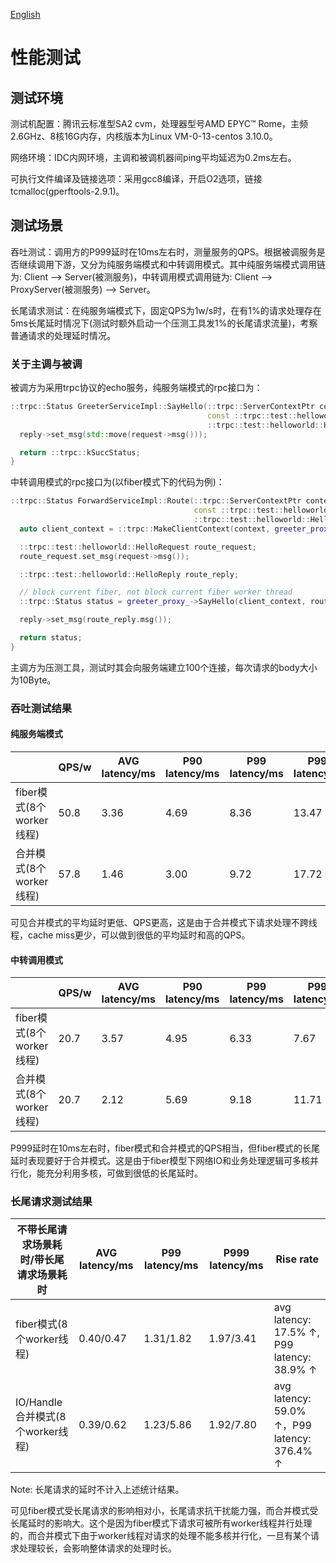 [English](../en/benchmark.md)

# 性能测试

## 测试环境

测试机配置：腾讯云标准型SA2 cvm，处理器型号AMD EPYC™ Rome，主频2.6GHz、8核16G内存，内核版本为Linux VM-0-13-centos 3.10.0。

网络环境：IDC内网环境，主调和被调机器间ping平均延迟为0.2ms左右。

可执行文件编译及链接选项：采用gcc8编译，开启O2选项，链接tcmalloc(gperftools-2.9.1)。

## 测试场景

吞吐测试：调用方的P999延时在10ms左右时，测量服务的QPS。根据被调服务是否继续调用下游，又分为纯服务端模式和中转调用模式。其中纯服务端模式调用链为: Client --> Server(被测服务)，中转调用模式调用链为: Client --> ProxyServer(被测服务) --> Server。

长尾请求测试：在纯服务端模式下，固定QPS为1w/s时，在有1%的请求处理存在5ms长尾延时情况下(测试时额外启动一个压测工具发1%的长尾请求流量)，考察普通请求的处理延时情况。

### 关于主调与被调

被调方为采用trpc协议的echo服务，纯服务端模式的rpc接口为：

```cpp
::trpc::Status GreeterServiceImpl::SayHello(::trpc::ServerContextPtr context,
                                            const ::trpc::test::helloworld::HelloRequest* request,
                                            ::trpc::test::helloworld::HelloReply* reply) {
  reply->set_msg(std::move(request->msg()));

  return ::trpc::kSuccStatus;
}
```

中转调用模式的rpc接口为(以fiber模式下的代码为例)：

```cpp
::trpc::Status ForwardServiceImpl::Route(::trpc::ServerContextPtr context,
                                         const ::trpc::test::helloworld::HelloRequest* request,
                                         ::trpc::test::helloworld::HelloReply* reply) {
  auto client_context = ::trpc::MakeClientContext(context, greeter_proxy_);

  ::trpc::test::helloworld::HelloRequest route_request;
  route_request.set_msg(request->msg());

  ::trpc::test::helloworld::HelloReply route_reply;

  // block current fiber, not block current fiber worker thread
  ::trpc::Status status = greeter_proxy_->SayHello(client_context, route_request, &route_reply);

  reply->set_msg(route_reply.msg());

  return status;
}
```

主调方为压测工具，测试时其会向服务端建立100个连接，每次请求的body大小为10Byte。

### 吞吐测试结果

#### 纯服务端模式

| | QPS/w | AVG latency/ms | P90 latency/ms | P99 latency/ms | P999 latency/ms |
| ---| ----|------------| ------------| ------------| ------------|
|fiber模式(8个worker线程)| 50.8 | 3.36 | 4.69 | 8.36 | 13.47 |
|合并模式(8个worker线程)| 57.8 | 1.46 | 3.00 | 9.72 | 17.72 |

可见合并模式的平均延时更低、QPS更高，这是由于合并模式下请求处理不跨线程，cache miss更少，可以做到很低的平均延时和高的QPS。

#### 中转调用模式

| | QPS/w | AVG latency/ms | P90 latency/ms | P99 latency/ms | P999 latency/ms |
| ---| ----|------------| ------------| ------------| ------------|
|fiber模式(8个worker线程)| 20.7 | 3.57 | 4.95 | 6.33 | 7.67 |
|合并模式(8个worker线程)| 20.7 | 2.12 | 5.69 | 9.18 | 11.71 |

P999延时在10ms左右时，fiber模式和合并模式的QPS相当，但fiber模式的长尾延时表现要好于合并模式。这是由于fiber模型下网络IO和业务处理逻辑可多核并行化，能充分利用多核，可做到很低的长尾延时。

### 长尾请求测试结果

| 不带长尾请求场景耗时/带长尾请求场景耗时| AVG latency/ms | P99 latency/ms | P999 latency/ms | Rise rate |
| ----| ------------| ------------| ------------| ------------|
|fiber模式(8个worker线程)| 0.40/0.47 | 1.31/1.82 | 1.97/3.41| avg latency: 17.5% ↑, P99 latency: 38.9% ↑ |
|IO/Handle合并模式(8个worker线程)| 0.39/0.62 | 1.23/5.86 | 1.92/7.80 | avg latency: 59.0% ↑，P99 latency: 376.4% ↑  |

Note: 长尾请求的延时不计入上述统计结果。

可见fiber模式受长尾请求的影响相对小，长尾请求抗干扰能力强，而合并模式受长尾延时的影响大。这个是因为fiber模式下请求可被所有worker线程并行处理的，而合并模式下由于worker线程对请求的处理不能多核并行化，一旦有某个请求处理较长，会影响整体请求的处理时长。
